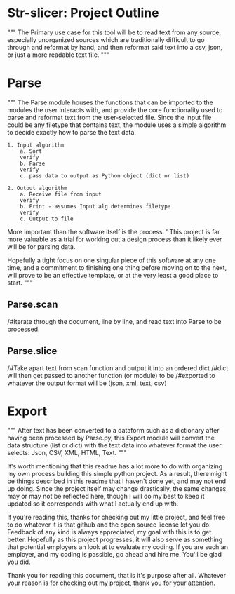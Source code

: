 # Str-slicer: Project Outline


""" The Primary use case for this tool will be to read text from any source,
especially unorganized sources which are traditionally difficult to go
 through and reformat by hand, and then reformat said text into a csv, json,
 or just a more readable text file.
"""

# Parse

"""
The Parse module houses the functions that can be  imported
to the modules the user interacts with, and provide the core
functionality used to parse and reformat text from 
the user-selected file. Since the input file could be any
filetype that contains text, the module uses a simple 
algorithm to decide exactly how to parse the text data.

    1. Input algorithm
        a. Sort
        verify
        b. Parse
        verify
        c. pass data to output as Python object (dict or list)

    2. Output algorithm
        a. Receive file from input
        verify
        b. Print - assumes Input alg determines filetype
        verify
        c. Output to file


More important than the software itself is the process. '
This project is far more valuable as a trial for working 
out a design process than it likely ever will be for 
parsing data. 

Hopefully a tight focus on one singular 
piece of this software at any one time, and a commitment 
to finishing one thing before moving on to the next, 
will prove to be an effective template, or at the very 
least a good place to start.
"""

## Parse.scan
/#Iterate through the document, line by line, and read text into Parse to be
processed.


## Parse.slice
/#Take apart text from scan function and output it into an ordered dict
/#dict will then get passed to another function (or module) to be
/#exported to whatever the output format will be (json, xml, text, csv)


# Export
"""
After text has been converted to a dataform such as a dictionary after
having been processed by Parse.py, this Export module will convert the 
data structure (list or dict) with the text data into
whatever format the user selects: Json, CSV, XML, HTML, Text.
"""

It's worth mentioning that this readme has a lot more to do with organizing my
own process building this simple python project. As a result, there might be
things described in this readme that I haven't done yet, and may not end up
doing. Since the project itself may change drastically, the same changes may or
may not be reflected here, though I will do my best to keep it updated so it
corresponds with what I actually end up with.

If you're reading this, thanks for checking out my little project, and feel free
to do whatever it is that github and the open source license let you do.
Feedback of any kind is always appreciated, my goal with this is to get better.
Hopefully as this project progresses, it will also serve as something that
potential employers an look at to evaluate my coding. If you are such an
employer, and my coding is passible, go ahead and hire me. You'll be glad you did.

Thank you for reading this document, that is it's purpose after all. Whatever
your reason is for checking out my project, thank you for your attention.
